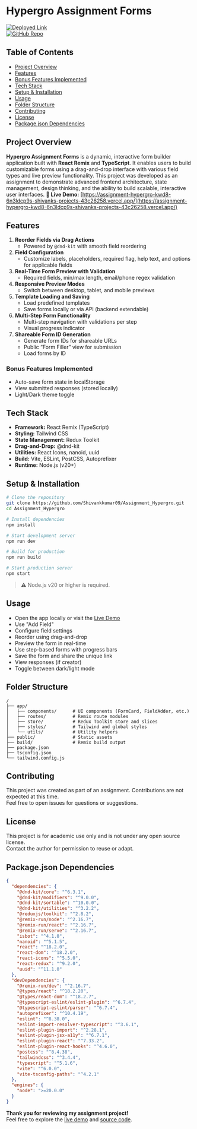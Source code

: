 # Hypergro Assignment Forms

[![Deployed Link](https://img.shields.io/badge/Live%20Site-Assignment--Hypergro-blue)](https://assignment-hypergro-kwd8-6n3ldcp9s-shivanks-projects-43c26258.vercel.app/)  
[![GitHub Repo](https://img.shields.io/badge/GitHub-Repo-black?logo=github)](https://github.com/Shivankkumar09/Assignment_Hypergro)

## Table of Contents
- [Project Overview](#project-overview)  
- [Features](#features)  
- [Bonus Features Implemented](#bonus-features-implemented)  
- [Tech Stack](#tech-stack)  
- [Setup & Installation](#setup--installation)  
- [Usage](#usage)  
- [Folder Structure](#folder-structure)  
- [Contributing](#contributing)  
- [License](#license)  
- [Package.json Dependencies](#packagejson-dependencies)

## Project Overview
**Hypergro Assignment Forms** is a dynamic, interactive form builder application built with **React Remix** and **TypeScript**. It enables users to build customizable forms using a drag-and-drop interface with various field types and live preview functionality.
This project was developed as an assignment to demonstrate advanced frontend architecture, state management, design thinking, and the ability to build scalable, interactive user interfaces.
🔗 **Live Demo:** [https://assignment-hypergro-kwd8-6n3ldcp9s-shivanks-projects-43c26258.vercel.app/](https://assignment-hypergro-kwd8-6n3ldcp9s-shivanks-projects-43c26258.vercel.app/)

## Features
1. **Reorder Fields via Drag Actions**  
   - Powered by `@dnd-kit` with smooth field reordering
2. **Field Configuration**  
   - Customize labels, placeholders, required flag, help text, and options for applicable fields
3. **Real-Time Form Preview with Validation**  
   - Required fields, min/max length, email/phone regex validation
4. **Responsive Preview Modes**  
   - Switch between desktop, tablet, and mobile previews
5. **Template Loading and Saving**  
   - Load predefined templates  
   - Save forms locally or via API (backend extendable)
6. **Multi-Step Form Functionality**  
   - Multi-step navigation with validations per step  
   - Visual progress indicator
7. **Shareable Form ID Generation**  
   - Generate form IDs for shareable URLs  
   - Public “Form Filler” view for submission  
   - Load forms by ID

### Bonus Features Implemented
- Auto-save form state in localStorage  
- View submitted responses (stored locally)  
- Light/Dark theme toggle

## Tech Stack
- **Framework:** React Remix (TypeScript)  
- **Styling:** Tailwind CSS  
- **State Management:** Redux Toolkit  
- **Drag-and-Drop:** @dnd-kit  
- **Utilities:** React Icons, nanoid, uuid  
- **Build:** Vite, ESLint, PostCSS, Autoprefixer  
- **Runtime:** Node.js (v20+)

## Setup & Installation
```bash
# Clone the repository
git clone https://github.com/Shivankkumar09/Assignment_Hypergro.git
cd Assignment_Hypergro

# Install dependencies
npm install

# Start development server
npm run dev

# Build for production
npm run build

# Start production server
npm start
```
> ⚠️ Node.js v20 or higher is required.

## Usage
- Open the app locally or visit the [Live Demo](https://assignment-hypergro-kwd8-6n3ldcp9s-shivanks-projects-43c26258.vercel.app/)  
- Use "Add Field"   
- Configure field settings  
- Reorder using drag-and-drop  
- Preview the form in real-time  
- Use step-based forms with progress bars  
- Save the form and share the unique link  
- View responses (if creator)  
- Toggle between dark/light mode

## Folder Structure
```
/
├── app/
│   ├── components/      # UI components (FormCard, FieldAdder, etc.)
│   ├── routes/          # Remix route modules
│   ├── store/           # Redux Toolkit store and slices
│   ├── styles/          # Tailwind and global styles
│   └── utils/           # Utility helpers
├── public/              # Static assets
├── build/               # Remix build output
├── package.json
├── tsconfig.json
└── tailwind.config.js
```

## Contributing
This project was created as part of an assignment. Contributions are not expected at this time.  
Feel free to open issues for questions or suggestions.

## License
This project is for academic use only and is not under any open source license.  
Contact the author for permission to reuse or adapt.

## Package.json Dependencies
```json
{
  "dependencies": {
    "@dnd-kit/core": "^6.3.1",
    "@dnd-kit/modifiers": "^9.0.0",
    "@dnd-kit/sortable": "^10.0.0",
    "@dnd-kit/utilities": "^3.2.2",
    "@reduxjs/toolkit": "^2.8.2",
    "@remix-run/node": "^2.16.7",
    "@remix-run/react": "^2.16.7",
    "@remix-run/serve": "^2.16.7",
    "isbot": "^4.1.0",
    "nanoid": "^5.1.5",
    "react": "^18.2.0",
    "react-dom": "^18.2.0",
    "react-icons": "^5.5.0",
    "react-redux": "^9.2.0",
    "uuid": "^11.1.0"
  },
  "devDependencies": {
    "@remix-run/dev": "^2.16.7",
    "@types/react": "^18.2.20",
    "@types/react-dom": "^18.2.7",
    "@typescript-eslint/eslint-plugin": "^6.7.4",
    "@typescript-eslint/parser": "^6.7.4",
    "autoprefixer": "^10.4.19",
    "eslint": "^8.38.0",
    "eslint-import-resolver-typescript": "^3.6.1",
    "eslint-plugin-import": "^2.28.1",
    "eslint-plugin-jsx-a11y": "^6.7.1",
    "eslint-plugin-react": "^7.33.2",
    "eslint-plugin-react-hooks": "^4.6.0",
    "postcss": "^8.4.38",
    "tailwindcss": "^3.4.4",
    "typescript": "^5.1.6",
    "vite": "^6.0.0",
    "vite-tsconfig-paths": "^4.2.1"
  },
  "engines": {
    "node": ">=20.0.0"
  }
}
```

**Thank you for reviewing my assignment project!**  
Feel free to explore the [live demo](https://assignment-hypergro-kwd8-6n3ldcp9s-shivanks-projects-43c26258.vercel.app/) and [source code](https://github.com/Shivankkumar09/Assignment_Hypergro).
